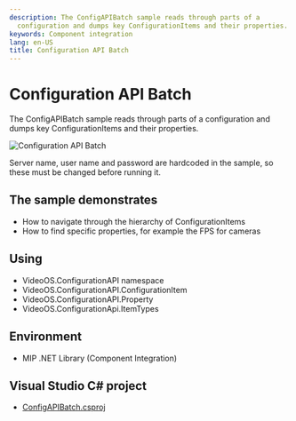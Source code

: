 ```yaml
---
description: The ConfigAPIBatch sample reads through parts of a
  configuration and dumps key ConfigurationItems and their properties.
keywords: Component integration
lang: en-US
title: Configuration API Batch
---
```


# Configuration API Batch

The ConfigAPIBatch sample reads through parts of a configuration and
dumps key ConfigurationItems and their properties.

![Configuration API Batch](ConfigApiBatch.png)

Server name, user name and password are hardcoded in the sample, so
these must be changed before running it.

## The sample demonstrates

- How to navigate through the hierarchy of ConfigurationItems
- How to find specific properties, for example the FPS for cameras

## Using

- VideoOS.ConfigurationAPI namespace
- VideoOS.ConfigurationAPI.ConfigurationItem
- VideoOS.ConfigurationAPI.Property
- VideoOS.ConfigurationApi.ItemTypes

## Environment

- MIP .NET Library (Component Integration)

## Visual Studio C\# project

- [ConfigAPIBatch.csproj](javascript:clone('https://github.com/milestonesys/mipsdk-samples-component','src/ComponentSamples.sln');)
